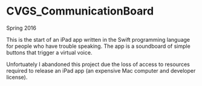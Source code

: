 # CVGS_CommunicationBoard
Spring 2016

This is the start of an iPad app written in the Swift programming language for people who have trouble speaking. The app is a soundboard of simple buttons that trigger a virtual voice.

Unfortuately I abandoned this project due the loss of access to resources required to release an iPad app (an expensive Mac computer and developer license).

